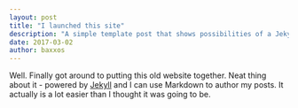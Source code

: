 ```yaml
---
layout: post
title: "I launched this site"
description: "A simple template post that shows possibilities of a Jekyll-powered blog."
date: 2017-03-02
author: baxxos
---
```

Well. Finally got around to putting this old website together. Neat thing about it - powered by [Jekyll](http://jekyllrb.com) and I can use Markdown to author my posts. It actually is a lot easier than I thought it was going to be.